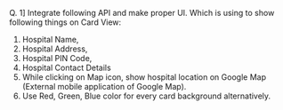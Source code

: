 Q. 1] Integrate following API and make proper UI. Which is using to show following things on Card
View:
1. Hospital Name,
2. Hospital Address,
3. Hospital PIN Code,
4. Hospital Contact Details
5. While clicking on Map icon, show hospital location on Google Map (External mobile application of
Google Map).
6. Use Red, Green, Blue color for every card background alternatively.
